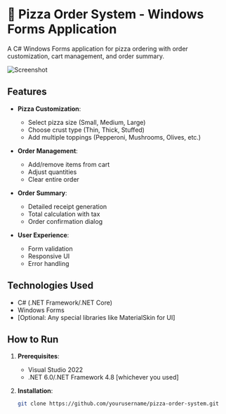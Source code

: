 # 🍕 Pizza Order System - Windows Forms Application

A C# Windows Forms application for pizza ordering with order customization, cart management, and order summary.

![Screenshot](screenshot.png)

## Features

- **Pizza Customization**:
  - Select pizza size (Small, Medium, Large)
  - Choose crust type (Thin, Thick, Stuffed)
  - Add multiple toppings (Pepperoni, Mushrooms, Olives, etc.)
  
- **Order Management**:
  - Add/remove items from cart
  - Adjust quantities
  - Clear entire order
  
- **Order Summary**:
  - Detailed receipt generation
  - Total calculation with tax
  - Order confirmation dialog

- **User Experience**:
  - Form validation
  - Responsive UI
  - Error handling

## Technologies Used

- C# (.NET Framework/.NET Core)
- Windows Forms
- [Optional: Any special libraries like MaterialSkin for UI]

## How to Run

1. **Prerequisites**:
   - Visual Studio 2022
   - .NET 6.0/.NET Framework 4.8 [whichever you used]

2. **Installation**:
   ```bash
   git clone https://github.com/yourusername/pizza-order-system.git
